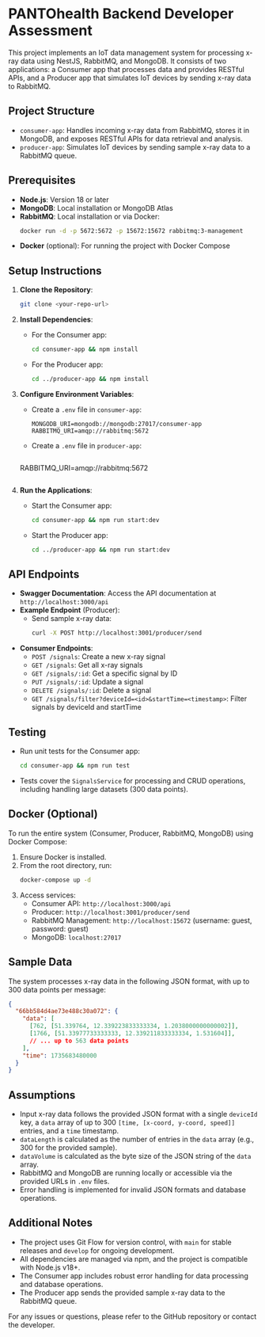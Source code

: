 # PANTOhealth Backend Developer Assessment

This project implements an IoT data management system for processing x-ray data using NestJS, RabbitMQ, and MongoDB. It consists of two applications: a Consumer app that processes data and provides RESTful APIs, and a Producer app that simulates IoT devices by sending x-ray data to RabbitMQ.

## Project Structure
- `consumer-app`: Handles incoming x-ray data from RabbitMQ, stores it in MongoDB, and exposes RESTful APIs for data retrieval and analysis.
- `producer-app`: Simulates IoT devices by sending sample x-ray data to a RabbitMQ queue.

## Prerequisites
- **Node.js**: Version 18 or later
- **MongoDB**: Local installation or MongoDB Atlas
- **RabbitMQ**: Local installation or via Docker:
  ```bash
  docker run -d -p 5672:5672 -p 15672:15672 rabbitmq:3-management
  ```
- **Docker** (optional): For running the project with Docker Compose

## Setup Instructions
1. **Clone the Repository**:
   ```bash
   git clone <your-repo-url>
   ```

2. **Install Dependencies**:
   - For the Consumer app:
     ```bash
     cd consumer-app && npm install
     ```
   - For the Producer app:
     ```bash
     cd ../producer-app && npm install
     ```

3. **Configure Environment Variables**:
   - Create a `.env` file in `consumer-app`:
     ```env
     MONGODB_URI=mongodb://mongodb:27017/consumer-app
     RABBITMQ_URI=amqp://rabbitmq:5672
     ```
   - Create a `.env` file in `producer-app`:
     ```env
    RABBITMQ_URI=amqp://rabbitmq:5672
     ```

4. **Run the Applications**:
   - Start the Consumer app:
     ```bash
     cd consumer-app && npm run start:dev
     ```
   - Start the Producer app:
     ```bash
     cd ../producer-app && npm run start:dev
     ```

## API Endpoints
- **Swagger Documentation**: Access the API documentation at `http://localhost:3000/api`
- **Example Endpoint** (Producer):
  - Send sample x-ray data:
    ```bash
    curl -X POST http://localhost:3001/producer/send
    ```
- **Consumer Endpoints**:
  - `POST /signals`: Create a new x-ray signal
  - `GET /signals`: Get all x-ray signals
  - `GET /signals/:id`: Get a specific signal by ID
  - `PUT /signals/:id`: Update a signal
  - `DELETE /signals/:id`: Delete a signal
  - `GET /signals/filter?deviceId=<id>&startTime=<timestamp>`: Filter signals by deviceId and startTime

## Testing
- Run unit tests for the Consumer app:
  ```bash
  cd consumer-app && npm run test
  ```
- Tests cover the `SignalsService` for processing and CRUD operations, including handling large datasets (300 data points).

## Docker (Optional)
To run the entire system (Consumer, Producer, RabbitMQ, MongoDB) using Docker Compose:
1. Ensure Docker is installed.
2. From the root directory, run:
   ```bash
   docker-compose up -d
   ```
3. Access services:
   - Consumer API: `http://localhost:3000/api`
   - Producer: `http://localhost:3001/producer/send`
   - RabbitMQ Management: `http://localhost:15672` (username: guest, password: guest)
   - MongoDB: `localhost:27017`

## Sample Data
The system processes x-ray data in the following JSON format, with up to 300 data points per message:
```json
{
  "66bb584d4ae73e488c30a072": {
    "data": [
      [762, [51.339764, 12.339223833333334, 1.2038000000000002]],
      [1766, [51.33977733333333, 12.339211833333334, 1.531604]],
      // ... up to 563 data points
    ],
    "time": 1735683480000
  }
}
```

## Assumptions
- Input x-ray data follows the provided JSON format with a single `deviceId` key, a `data` array of up to 300 `[time, [x-coord, y-coord, speed]]` entries, and a `time` timestamp.
- `dataLength` is calculated as the number of entries in the `data` array (e.g., 300 for the provided sample).
- `dataVolume` is calculated as the byte size of the JSON string of the `data` array.
- RabbitMQ and MongoDB are running locally or accessible via the provided URLs in `.env` files.
- Error handling is implemented for invalid JSON formats and database operations.

## Additional Notes
- The project uses Git Flow for version control, with `main` for stable releases and `develop` for ongoing development.
- All dependencies are managed via npm, and the project is compatible with Node.js v18+.
- The Consumer app includes robust error handling for data processing and database operations.
- The Producer app sends the provided sample x-ray data to the RabbitMQ queue.

For any issues or questions, please refer to the GitHub repository or contact the developer.
